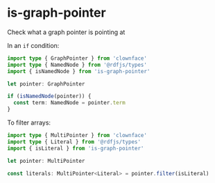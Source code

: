 # is-graph-pointer

Check what a graph pointer is pointing at

In an `if` condition:

```typescript
import type { GraphPointer } from 'clownface'
import type { NamedNode } from '@rdfjs/types'
import { isNamedNode } from 'is-graph-pointer'

let pointer: GraphPointer

if (isNamedNode(pointer)) {
  const term: NamedNode = pointer.term
}
```

To filter arrays:

```typescript
import type { MultiPointer } from 'clownface'
import type { Literal } from '@rdfjs/types'
import { isLiteral } from 'is-graph-pointer'

let pointer: MultiPointer

const literals: MultiPointer<Literal> = pointer.filter(isLiteral)
```
